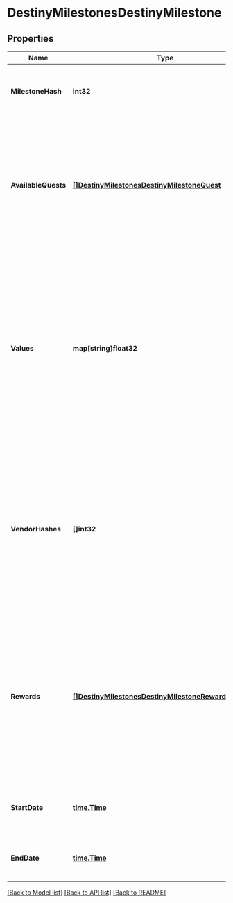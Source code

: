 # DestinyMilestonesDestinyMilestone

## Properties
Name | Type | Description | Notes
------------ | ------------- | ------------- | -------------
**MilestoneHash** | **int32** | The unique identifier for the Milestone. Use it to look up the DestinyMilestoneDefinition, so you can combine the other data in this contract with static definition data. | [optional] [default to null]
**AvailableQuests** | [**[]DestinyMilestonesDestinyMilestoneQuest**](Destiny.Milestones.DestinyMilestoneQuest.md) | Indicates what quests are available for this Milestone. Usually this will be only a single Quest, but some quests have multiple available that you can choose from at any given time. All possible quests for a milestone can be found in the DestinyMilestoneDefinition, but they must be combined with this Live data to determine which one(s) are actually active right now. It is possible for Milestones to not have any quests. | [optional] [default to null]
**Values** | **map[string]float32** | Milestones may have arbitrary key/value pairs associated with them, for data that users will want to know about but that doesn&#39;t fit neatly into any of the common components such as Quests. A good example of this would be - if this existed in Destiny 1 - the number of wins you currently have on your Trials of Osiris ticket. Looking in the DestinyMilestoneDefinition, you can use the string identifier of this dictionary to look up more info about the value, including localized string content for displaying the value. The value in the dictionary is the floating point number. The definition will tell you how to format this number. | [optional] [default to null]
**VendorHashes** | **[]int32** | A milestone may have one or more active vendors that are \&quot;related\&quot; to it (that provide rewards, or that are the initiators of the Milestone). I already regret this, even as I&#39;m typing it. You see, sometimes a milestone may be directly correlated with a set of vendors that provide varying tiers of rewards. The player may not be able to interact with one or more of those vendors. This will return the hashes of the Vendors that the player *can* interact with, allowing you to show their current inventory as rewards or related items to the Milestone or its activities. | [optional] [default to null]
**Rewards** | [**[]DestinyMilestonesDestinyMilestoneRewardCategory**](Destiny.Milestones.DestinyMilestoneRewardCategory.md) | If the entity to which this component is attached has known active Rewards for the player, this will detail information about those rewards, keyed by the RewardEntry Hash. (See DestinyMilestoneDefinition for more information about Reward Entries) Note that these rewards are not for the Quests related to the Milestone. Think of these as \&quot;overview/checklist\&quot; rewards that may be provided for Milestones that may provide rewards for performing a variety of tasks that aren&#39;t under a specific Quest. | [optional] [default to null]
**StartDate** | [**time.Time**](time.Time.md) | If known, this is the date when the event last began or refreshed. It will only be populated for events with fixed and repeating start and end dates. | [optional] [default to null]
**EndDate** | [**time.Time**](time.Time.md) | If known, this is the date when the event will next end or repeat. It will only be populated for events with fixed and repeating start and end dates. | [optional] [default to null]

[[Back to Model list]](../README.md#documentation-for-models) [[Back to API list]](../README.md#documentation-for-api-endpoints) [[Back to README]](../README.md)


